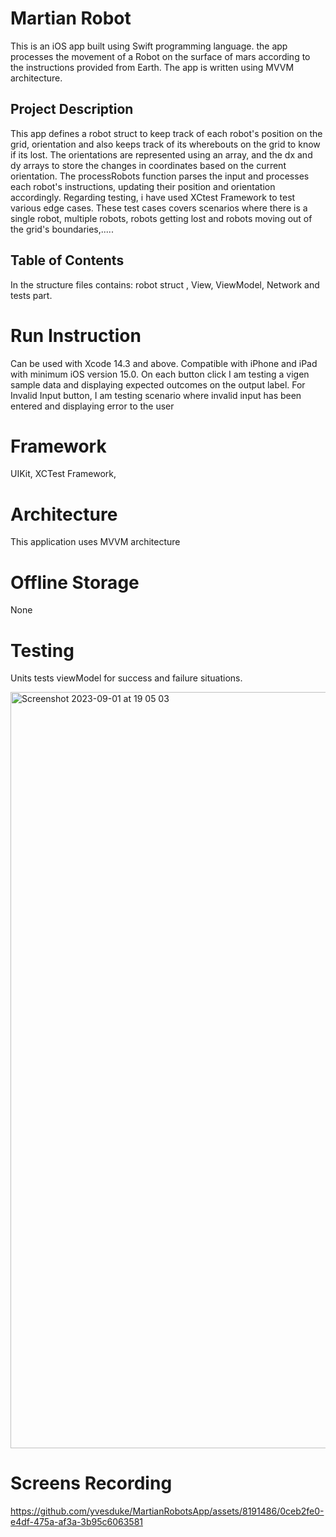 # Martian Robot

This is an iOS app built using Swift programming language. the app processes the movement of a Robot on the surface of mars according to the instructions provided from Earth. The app is written
using MVVM architecture.

## Project Description 

This app defines a robot struct to keep track of each robot's position on the grid, orientation and also keeps track of its wherebouts on the grid to know if 
its lost. The orientations are represented using an array, and the dx and dy arrays to store the changes in coordinates based on the current orientation. 
The processRobots function parses the input and processes each robot's instructions, updating their position and orientation accordingly. 
Regarding testing, i have used XCtest Framework to test various edge cases. These test cases covers scenarios where there is a single robot, 
multiple robots, robots getting lost and robots moving out of the grid's boundaries,.....

## Table of Contents

In the structure files contains: robot struct , View, ViewModel, Network and tests part. 

# Run Instruction
Can be used with Xcode 14.3 and above. Compatible with iPhone and iPad with minimum iOS version 15.0. 
On each button click I am testing a vigen sample data and displaying expected outcomes on the output label. 
For Invalid Input button, I am testing scenario where invalid input has been entered and displaying error to the user

# Framework
UIKit, XCTest Framework, 

# Architecture
This application uses MVVM architecture

# Offline Storage
None

# Testing
Units tests viewModel for success and failure situations.

<img width="1210" alt="Screenshot 2023-09-01 at 19 05 03" src="https://github.com/yvesduke/MartianRobotsApp/assets/8191486/25aef084-6c65-4f42-940f-d0df3f80434b">

# Screens Recording

https://github.com/yvesduke/MartianRobotsApp/assets/8191486/0ceb2fe0-e4df-475a-af3a-3b95c6063581

